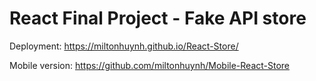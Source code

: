 # React Final Project - Fake API store

Deployment: https://miltonhuynh.github.io/React-Store/

Mobile version: https://github.com/miltonhuynh/Mobile-React-Store
